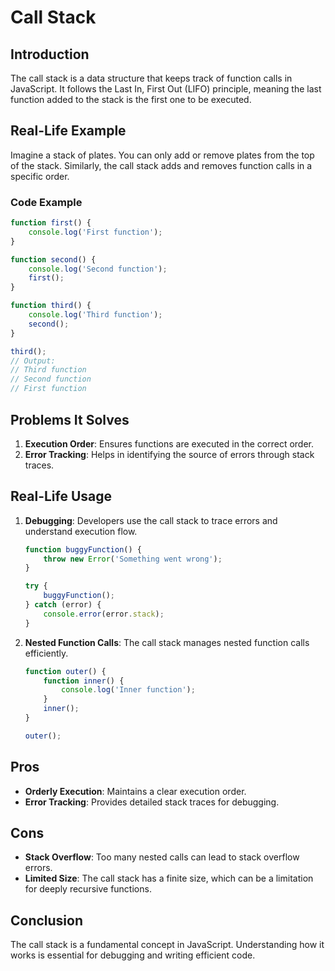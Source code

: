 # Call Stack

## Introduction
The call stack is a data structure that keeps track of function calls in JavaScript. It follows the Last In, First Out (LIFO) principle, meaning the last function added to the stack is the first one to be executed.

## Real-Life Example
Imagine a stack of plates. You can only add or remove plates from the top of the stack. Similarly, the call stack adds and removes function calls in a specific order.

### Code Example
```javascript
function first() {
    console.log('First function');
}

function second() {
    console.log('Second function');
    first();
}

function third() {
    console.log('Third function');
    second();
}

third();
// Output:
// Third function
// Second function
// First function
```

## Problems It Solves
1. **Execution Order**: Ensures functions are executed in the correct order.
2. **Error Tracking**: Helps in identifying the source of errors through stack traces.

## Real-Life Usage
1. **Debugging**: Developers use the call stack to trace errors and understand execution flow.
   ```javascript
   function buggyFunction() {
       throw new Error('Something went wrong');
   }

   try {
       buggyFunction();
   } catch (error) {
       console.error(error.stack);
   }
   ```

2. **Nested Function Calls**: The call stack manages nested function calls efficiently.
   ```javascript
   function outer() {
       function inner() {
           console.log('Inner function');
       }
       inner();
   }

   outer();
   ```

## Pros
- **Orderly Execution**: Maintains a clear execution order.
- **Error Tracking**: Provides detailed stack traces for debugging.

## Cons
- **Stack Overflow**: Too many nested calls can lead to stack overflow errors.
- **Limited Size**: The call stack has a finite size, which can be a limitation for deeply recursive functions.

## Conclusion
The call stack is a fundamental concept in JavaScript. Understanding how it works is essential for debugging and writing efficient code.